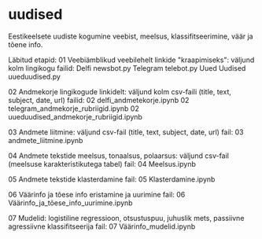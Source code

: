 # uudised
Eestikeelsete uudiste kogumine veebist, meelsus, klassifitseerimine, väär ja tõene info.

Läbitud etapid:
01 Veebiämblikud veebilehelt linkide "kraapimiseks": väljund kolm lingikogu
    failid:
    Delfi newsbot.py
    Telegram telebot.py
    Uued Uudised uueduudised.py

02 Andmekorje lingikogude linkidelt: väljund kolm csv-faili (title, text, subject, date, url)
    failid:
    02 delfi_andmetekorje.ipynb
    02 telegram_andmekorje_rubriigid.ipynb
    02 uueduudised_andmekorje_rubriigid.ipynb

03 Andmete liitmine: väljund csv-fail (title, text, subject, date, url)
    fail:
    03 andmete_liitmine.ipynb
   
04 Andmete tekstide meelsus, tonaalsus, polaarsus: väljund csv-fail (meelsuse karakteristikutega tabel)
    fail:
    04 Meelsus.ipynb
    
05 Andmete tekstide klasterdamine
    fail:
    05 Klasterdamine.ipynb

06 Väärinfo ja tõese info eristamine ja uurimine
    fail:
    06 Väärinfo_ja_tõese_info_uurimine.ipynb
    
07 Mudelid: logistiline regressioon, otsustuspuu, juhuslik mets, passiivne agressiivne klassifitseerija
    fail:
    07 Väärinfo_mudelid.ipynb
    
